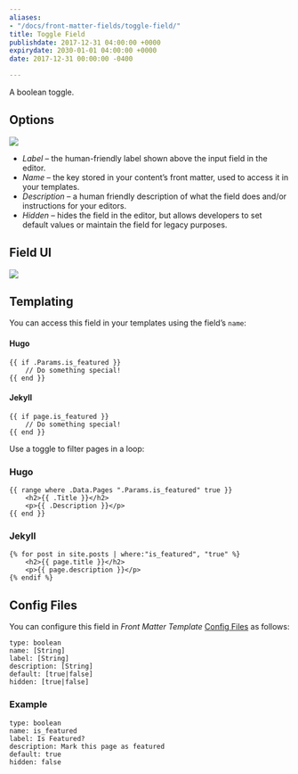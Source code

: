 ```yaml
---
aliases:
- "/docs/front-matter-fields/toggle-field/"
title: Toggle Field
publishdate: 2017-12-31 04:00:00 +0000
expirydate: 2030-01-01 04:00:00 +0000
date: 2017-12-31 00:00:00 -0400

---
```

A boolean toggle.

## Options
![](/uploads/2018/01/toggle-options.png)

* _Label_ – the human-friendly label shown above the input field in the editor.
* _Name_ – the key stored in your content’s front matter, used to access it in your templates.
* _Description_ – a human friendly description of what the field does and/or instructions for your editors.
* _Hidden_ – hides the field in the editor, but allows developers to set default values or maintain the field for legacy purposes.

## Field UI
![](/uploads/2018/01/toggle-preview.png)

## Templating
You can access this field in your templates using the field’s `name`:

#### Hugo
```
{{ if .Params.is_featured }}
    // Do something special!
{{ end }}
```

#### Jekyll
```
{{ if page.is_featured }}
    // Do something special!
{{ end }}
```


Use a toggle to filter pages in a loop:

### Hugo
```
{{ range where .Data.Pages ".Params.is_featured" true }}
    <h2>{{ .Title }}</h2>
    <p>{{ .Description }}</p>
{{ end }}
```

### Jekyll
```
{% for post in site.posts | where:"is_featured", "true" %}
    <h2>{{ page.title }}</h2>
    <p>{{ page.description }}</p>
{% endif %}
```

## Config Files
You can configure this field in _Front Matter Template_ [Config Files](/docs/settings/config-files/) as follows:

```
type: boolean
name: [String]
label: [String]
description: [String]
default: [true|false]
hidden: [true|false]
```

### Example
```
type: boolean
name: is_featured
label: Is Featured?
description: Mark this page as featured
default: true
hidden: false
```